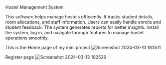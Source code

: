 Hostel Management System

This software helps manage hostels efficiently. It tracks student details, room allocations, and staff information. Users can easily handle enrolls and student feedback. The system generates reports for better insights. Install the system, log in, and navigate through features to manage hostel operations smoothly.

This is the Home page of my mini project 
![Screenshot 2024-03-10 183511](https://github.com/Amitp0070/hostel_management/assets/147509394/a952aed3-5006-49e7-829b-4e4c4550c01f)

Register page
![Screenshot 2024-03-12 192526](https://github.com/Amitp0070/hostel_management/assets/147509394/41cade3c-b999-4326-b11e-4b28f4dfad7d)

